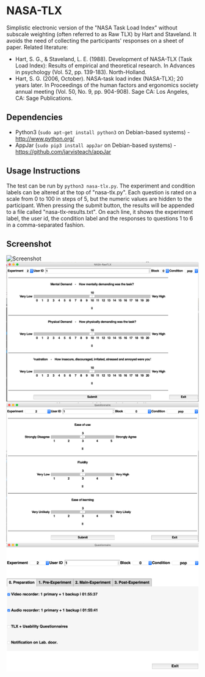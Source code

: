 # NASA-TLX
Simplistic electronic version of the "NASA Task Load Index" without subscale weighting (often referred to as Raw TLX) by Hart and Staveland. It avoids the need of collecting the participants' responses on a sheet of paper. Related literature:

 * Hart, S. G., & Staveland, L. E. (1988). Development of NASA-TLX (Task Load Index): Results of empirical and theoretical research. In Advances in psychology (Vol. 52, pp. 139-183). North-Holland.
 * Hart, S. G. (2006, October). NASA-task load index (NASA-TLX); 20 years later. In Proceedings of the human factors and ergonomics society annual meeting (Vol. 50, No. 9, pp. 904-908). Sage CA: Los Angeles, CA: Sage Publications.
 
## Dependencies
 * Python3 (`sudo apt-get install python3` on Debian-based systems) - http://www.python.org/
 * AppJar (`sudo pip3 install appJar` on Debian-based systems) - https://github.com/jarvisteach/appJar
 
## Usage Instructions
The test can be run by `python3 nasa-tlx.py`. The experiment and condition labels can be altered at the top of "nasa-tlx.py". Each question is rated on a scale from 0 to 100 in steps of 5, but the numeric values are hidden to the participant. When pressing the submit button, the results will be appended to a file called "nasa-tlx-results.txt". On each line, it shows the experiment label, the user id, the condition label and the responses to questions 1 to 6 in a comma-separated fashion.

## Screenshot
![Screenshot](screenshot.png)
![Screenshot-v1.1](screenshot-v1.1.png)
![Screenshot-Scale](screenshot-scale.png)
![Screenshot-Procedure](screenshot-procedure.png)
